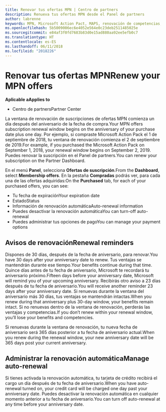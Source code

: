 ```yaml
---
title: Renovar tus ofertas MPN | Centro de partners
description: Renueva tus ofertas MPN desde el Panel de partners
author: labrenne
keywords: MPN, Microsoft Action Pact, MAPS, renovación de competencias, fecha de renovación
ms.openlocfilehash: 5b5009006ec6e4052e564e0c23deb2511485025e
ms.sourcegitcommit: e84af3f0fd7683b83d0e15ad880aa92ee5efb0c7
ms.translationtype: HT
ms.contentlocale: es-ES
ms.lasthandoff: 06/11/2018
ms.locfileid: "2018226"
---
```

# <a name="renew-your-mpn-offers"></a><span data-ttu-id="d3038-104">Renovar tus ofertas MPN</span><span class="sxs-lookup"><span data-stu-id="d3038-104">Renew your MPN offers</span></span>

**<span data-ttu-id="d3038-105">Aplicable a</span><span class="sxs-lookup"><span data-stu-id="d3038-105">Applies to</span></span>**

- <span data-ttu-id="d3038-106">Centro de partners</span><span class="sxs-lookup"><span data-stu-id="d3038-106">Partner Center</span></span>

<span data-ttu-id="d3038-107">La ventana de renovación de suscripciones de ofertas MPN comienza un día después del aniversario de la fecha de compra.</span><span class="sxs-lookup"><span data-stu-id="d3038-107">Your MPN offers subscription renewal window begins on the anniversary of your purchase date plus one day.</span></span> <span data-ttu-id="d3038-108">Por ejemplo, si compraste Microsoft Action Pack el 1 de septiembre de 2018, tu ventana de renovación comienza el 2 de septiembre de 2019.</span><span class="sxs-lookup"><span data-stu-id="d3038-108">For example, if you purchased the Microsoft Action Pack on September 1, 2018, your renewal window begins on September 2, 2019.</span></span> <span data-ttu-id="d3038-109">Puedes renovar la suscripción en el Panel de partners.</span><span class="sxs-lookup"><span data-stu-id="d3038-109">You can renew your subscription on the Partner Dashboard.</span></span>

<span data-ttu-id="d3038-110">En el menú **Panel**, selecciona **Ofertas de suscripción**.</span><span class="sxs-lookup"><span data-stu-id="d3038-110">From the **Dashboard**, select **Membership offers**.</span></span>
<span data-ttu-id="d3038-111">En la pestaña **Compradas** podrás ver, para cada una de las ofertas adquiridas:</span><span class="sxs-lookup"><span data-stu-id="d3038-111">On the **Purchased** tab, for each of your purchased offers, you can see:</span></span>

- <span data-ttu-id="d3038-112">Tu fecha de expiración</span><span class="sxs-lookup"><span data-stu-id="d3038-112">Your expiration date</span></span>
- <span data-ttu-id="d3038-113">Estado</span><span class="sxs-lookup"><span data-stu-id="d3038-113">Status</span></span>
- <span data-ttu-id="d3038-114">Información de renovación automática</span><span class="sxs-lookup"><span data-stu-id="d3038-114">Auto-renewal information</span></span>
- <span data-ttu-id="d3038-115">Puedes desactivar la renovación automática</span><span class="sxs-lookup"><span data-stu-id="d3038-115">You can turn-off auto-renewal</span></span>
- <span data-ttu-id="d3038-116">Puedes administrar tus opciones de pago</span><span class="sxs-lookup"><span data-stu-id="d3038-116">You can manage your payment options</span></span>

## <a name="renewal-reminders"></a><span data-ttu-id="d3038-117">Avisos de renovación</span><span class="sxs-lookup"><span data-stu-id="d3038-117">Renewal reminders</span></span>

<span data-ttu-id="d3038-118">Dispones de 30 días, después de la fecha de aniversario, para renovar.</span><span class="sxs-lookup"><span data-stu-id="d3038-118">You have 30 days after your anniversary date to renew.</span></span> <span data-ttu-id="d3038-119">Tus ventajas se mantendrán durante ese tiempo.</span><span class="sxs-lookup"><span data-stu-id="d3038-119">Your benefits continue during that time.</span></span> <span data-ttu-id="d3038-120">Quince días antes de tu fecha de aniversario, Microsoft te recordará tu aniversario próximo.</span><span class="sxs-lookup"><span data-stu-id="d3038-120">Fifteen days before your anniversary date, Microsoft will remind you of your upcoming anniversary.</span></span> <span data-ttu-id="d3038-121">Recibirás otro aviso a 23 días después de tu fecha de aniversario.</span><span class="sxs-lookup"><span data-stu-id="d3038-121">You will receive another reminder 23 days after your anniversary date.</span></span> <span data-ttu-id="d3038-122">Si renuevas durante la ventana del aniversario más 30 días, tus ventajas se mantendrán intactas.</span><span class="sxs-lookup"><span data-stu-id="d3038-122">When you renew during that anniversary plus 30-day window, your benefits remain intact.</span></span> <span data-ttu-id="d3038-123">Si no renuevas dentro de la ventana de renovación, perderás las ventajas y competencias.</span><span class="sxs-lookup"><span data-stu-id="d3038-123">If you don’t renew within your renewal window, you’ll lose your benefits and competencies.</span></span>

<span data-ttu-id="d3038-124">Si renuevas durante la ventana de renovación, tu nueva fecha de aniversario será 365 días posterior a tu fecha de aniversario actual.</span><span class="sxs-lookup"><span data-stu-id="d3038-124">When you renew during the renewal window, your new anniversary date will be 365 days post your current anniversary.</span></span>

## <a name="manage-auto-renewal"></a><span data-ttu-id="d3038-125">Administrar la renovación automática</span><span class="sxs-lookup"><span data-stu-id="d3038-125">Manage auto-renewal</span></span>

<span data-ttu-id="d3038-126">Si tienes activada la renovación automática, tu tarjeta de crédito recibirá el cargo un día después de tu fecha de aniversario.</span><span class="sxs-lookup"><span data-stu-id="d3038-126">When you have auto-renewal turned on, your credit card will be charged one day past your anniversary date.</span></span> <span data-ttu-id="d3038-127">Puedes desactivar la renovación automática en cualquier momento anterior a tu fecha de aniversario.</span><span class="sxs-lookup"><span data-stu-id="d3038-127">You can turn off auto-renewal at any time before your anniversary date.</span></span>